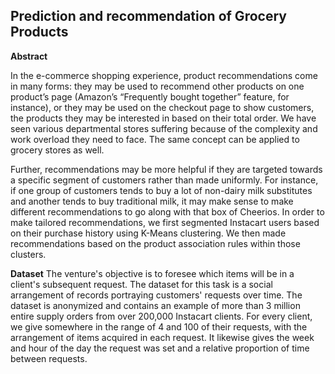 ## Prediction and recommendation of Grocery Products

**Abstract**

In the e-commerce shopping experience, product recommendations come in many forms: they may be used to recommend other products on one product’s page (Amazon’s “Frequently bought together” feature, for instance), or they may be used on the checkout page to show customers, the products they may be interested in based on their total order. We have seen various departmental stores suffering because of the complexity and work overload they need to face. The same concept can be applied to grocery stores as well. 

Further, recommendations may be more helpful if they are targeted towards a specific segment of customers rather than made uniformly. For instance, if one group of customers tends to buy a lot of non-dairy milk substitutes and another tends to buy traditional milk, it may make sense to make different recommendations to go along with that box of Cheerios. In order to make tailored recommendations, we first segmented Instacart users based on their purchase history using K-Means clustering. We then made recommendations based on the product association rules within those clusters.

**Dataset**
The venture's objective is to foresee which items will be in a client's subsequent request. The dataset for this task is a social arrangement of records portraying customers' requests over time. The dataset is anonymized and contains an example of more than 3 million entire supply orders from over 200,000 Instacart clients. For every client, we give somewhere in the range of 4 and 100 of their requests, with the arrangement of items acquired in each request. It likewise gives the week and hour of the day the request was set and a relative proportion of time between requests. 
